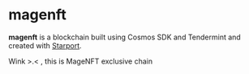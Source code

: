 # magenft
**magenft** is a blockchain built using Cosmos SDK and Tendermint and created with [Starport](https://starport.com).

Wink >.< , this is MageNFT exclusive chain
